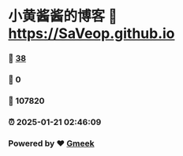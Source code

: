 # 小黄酱酱的博客 :link: https://SaVeop.github.io 
### :page_facing_up: [38](https://SaVeop.github.io/tag.html) 
### :speech_balloon: 0 
### :hibiscus: 107820 
### :alarm_clock: 2025-01-21 02:46:09 
### Powered by :heart: [Gmeek](https://github.com/Meekdai/Gmeek)
